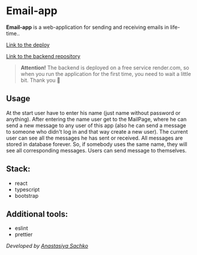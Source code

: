 # Email-app

**Email-app** is a web-application for sending and receiving emails in life-time..

[Link to the deploy](https://saachko.github.io/email-app/)

[Link to the backend repository](https://github.com/saachko/email-backend/tree/develop2)

> **Attention!** The backend is deployed on a free service render.com, so when you run the application for the first time, you need to wait a little bit. Thank you 🙏

## Usage

At the start user have to enter his name (just name without password or anything). After entering the name user get to the MailPage, where he can send a new message to any user of this app (also he can send a message to someone who didn't log in and that way create a new user). The current user can see all the messages he has sent or received. All messages are stored in database forever. So, if somebody uses the same name, they will see all corresponding messages. Users can send message to themselves.

## Stack:

- react
- typescript
- bootstrap

## Additional tools:

- eslint
- prettier

_Developed by [Anastasiya Sachko](https://github.com/saachko)_
